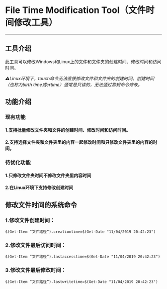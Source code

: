 # File Time Modification Tool（文件时间修改工具）

---

## 工具介绍

此工具可以修改Windows和Linux上的文件和文件夹的创建时间、修改时间和访问时间。

*⚠️Linux环境下，touch命令无法直接修改文件和文件夹的创建时间。创建时间（也称为birth time或crtime）通常是只读的，无法通过常规命令修改。*

## 功能介绍

### 现有功能

#### 1.支持批量修改文件夹和文件的创建时间、修改时间和访问时间。

#### 2.支持选择文件夹和文件夹里的内容一起修改时间和只修改文件夹里的内容的时间。

### 待优化功能

#### 1.只修改文件夹时间不修改文件夹里内容时间

#### 2.在Linux环境下支持修改创建时间

## 修改文件时间的系统命令

### 1.修改文件创建时间：

`$(Get-Item “文件路径”).creationtime=$(Get-Date "11/04/2019 20:42:23")`

### 2.修改文件最后访问时间：

`$(Get-Item “文件路径”).lastaccesstime=$(Get-Date "11/04/2019 20:42:23")`

### 3.修改文件最后修改时间：

`$(Get-Item “文件路径”).lastwritetime=$(Get-Date "11/04/2019 20:42:23")`
